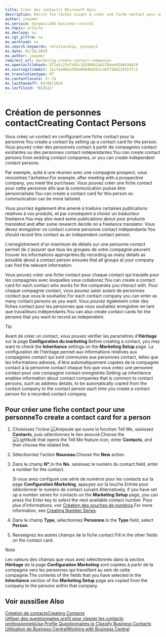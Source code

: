 ```yaml
---
title: Créer des contacts| Microsoft Docs
description: Décrit les tâches visant à créer une fiche contact pour une personne, par exemple, un prospect ou un fournisseur, afin de définir les relations et personnaliser la communication.
author: jswymer
ms.service: dynamics365-business-central
ms.topic: article
ms.devlang: na
ms.tgt_pltfrm: na
ms.workload: na
ms.search.keywords: relationship, prospect
ms.date: 02/26/2019
ms.author: jswymer
redirect_url: marketing-create-contact-companies
ms.openlocfilehash: 871e2c2fe75d5c14299651ab278aee9140430d19
ms.sourcegitcommit: 1bcfaa99ea302e6b84b8361ca02730b135557fc1
ms.translationtype: HT
ms.contentlocale: fr-CA
ms.lasthandoff: 03/08/2019
ms.locfileid: "813111"
---
```

# <a name="creating-contact-persons"></a><span data-ttu-id="c51da-103">Création de personnes contact</span><span class="sxs-lookup"><span data-stu-id="c51da-103">Creating Contact Persons</span></span>
<span data-ttu-id="c51da-104">Vous créez un contact en configurant une fiche contact pour la personne.</span><span class="sxs-lookup"><span data-stu-id="c51da-104">You create a contact by setting up a contact card for the person.</span></span> <span data-ttu-id="c51da-105">Vous pouvez créer des personnes contact à partir de compagnies contact existantes ou des personnes contact indépendantes.</span><span class="sxs-lookup"><span data-stu-id="c51da-105">You can create contact persons from existing contact companies, or you can create independent contact persons.</span></span>

<span data-ttu-id="c51da-106">Par exemple, suite à une réunion avec une compagnie prospect, vous rencontrez l'acheteur.</span><span class="sxs-lookup"><span data-stu-id="c51da-106">For example, after meeting with a prospective company, you meet the purchaser.</span></span> <span data-ttu-id="c51da-107">Vous pouvez créer une fiche contact pour cette personne afin que la communication puisse être personnalisée.</span><span class="sxs-lookup"><span data-stu-id="c51da-107">You can create a contact card for this person so communication can be more tailored.</span></span>

<span data-ttu-id="c51da-108">Vous pourriez également être amené à traduire certaines publications relatives à vos produits, et par conséquent à choisir un traducteur freelance.</span><span class="sxs-lookup"><span data-stu-id="c51da-108">You may also need some publications about your products translated and after some research decide on a freelance translator.</span></span> <span data-ttu-id="c51da-109">Vous devez enregistrer ce contact comme personne contact indépendante.</span><span class="sxs-lookup"><span data-stu-id="c51da-109">You should record this contact as an independent contact person.</span></span>

<span data-ttu-id="c51da-110">L'enregistrement d'un maximum de détails sur une personne contact permet de s'assurer que tous les groupes de votre compagnie peuvent trouver les informations appropriées.</span><span class="sxs-lookup"><span data-stu-id="c51da-110">By recording as many details as possible about a contact person ensures that all groups at your company can find the relevant information.</span></span>

<span data-ttu-id="c51da-111">Vous pouvez créer une fiche contact pour chaque contact qui travaille pour les compagnies avec lesquelles vous collaborez.</span><span class="sxs-lookup"><span data-stu-id="c51da-111">You can create a contact card for each contact who works for the companies you interact with.</span></span> <span data-ttu-id="c51da-112">Pour chaque compagnie contact, vous pouvez saisir autant de personnes contact que vous le souhaitez.</span><span class="sxs-lookup"><span data-stu-id="c51da-112">For each contact company you can enter as many contact persons as you want.</span></span> <span data-ttu-id="c51da-113">Vous pouvez également créer des fiches contact pour les personnes que vous souhaitez enregistrer en tant que travailleurs indépendants.</span><span class="sxs-lookup"><span data-stu-id="c51da-113">You can also create contact cards for the persons that you want to record as independent.</span></span>

> [!TIP]  
>   <span data-ttu-id="c51da-114">Avant de créer un contact, vous pouvez vérifier les paramètres d'**Héritage** sur la page **Configuration du marketing**.</span><span class="sxs-lookup"><span data-stu-id="c51da-114">Before creating a contact, you may want to check the **Inheritance** settings on the **Marketing Setup** page.</span></span> <span data-ttu-id="c51da-115">La configuration de l'héritage permet aux informations relatives aux compagnies contact qui sont communes aux personnes contact, telles que les informations adresse, d'être automatiquement copiées de la compagnie contact à la personne contact chaque fois que vous créez une personne contact pour une compagnie contact enregistrée.</span><span class="sxs-lookup"><span data-stu-id="c51da-115">Setting up inheritance enables information about contact companies that is common to contact persons, such as address details, to be automatically copied from the contact company to the contact person each time you create a contact person for a recorded contact company.</span></span>

## <a name="to-create-a-contact-card-for-a-person"></a><span data-ttu-id="c51da-116">Pour créer une fiche contact pour une personne</span><span class="sxs-lookup"><span data-stu-id="c51da-116">To create a contact card for a person</span></span>
1. <span data-ttu-id="c51da-117">Choisissez l'icône ![Ampoule qui ouvre la fonction Tell Me](media/ui-search/search_small.png "Dites-moi ce que vous voulez faire"), saisissez **Contacts**, puis sélectionnez le lien associé.</span><span class="sxs-lookup"><span data-stu-id="c51da-117">Choose the ![Lightbulb that opens the Tell Me feature](media/ui-search/search_small.png "Tell me what you want to do") icon, enter **Contacts**, and then choose the related link.</span></span>
2. <span data-ttu-id="c51da-118">Sélectionnez l'action **Nouveau**.</span><span class="sxs-lookup"><span data-stu-id="c51da-118">Choose the **New** action.</span></span>
3. <span data-ttu-id="c51da-119">Dans le champ **N°**,</span><span class="sxs-lookup"><span data-stu-id="c51da-119">In the **No.**</span></span> <span data-ttu-id="c51da-120">saisissez le numéro du contact.</span><span class="sxs-lookup"><span data-stu-id="c51da-120">field, enter a number for the contact.</span></span>

    <span data-ttu-id="c51da-121">Si vous avez configuré une série de numéros pour les contacts sur la page **Configuration Marketing**, appuyez sur la touche Entrée pour sélectionner le numéro de contact suivant.</span><span class="sxs-lookup"><span data-stu-id="c51da-121">Alternatively, if you have set up a number series for contacts on the **Marketing Setup** page, you can press the Enter key to select the next available contact number.</span></span> <span data-ttu-id="c51da-122">Pour plus d'informations, voir [Création des souches de numéros](ui-create-number-series.md).</span><span class="sxs-lookup"><span data-stu-id="c51da-122">For more information, see [Creating Number Series](ui-create-number-series.md).</span></span>
4. <span data-ttu-id="c51da-123">Dans le champ **Type**, sélectionnez **Personne**.</span><span class="sxs-lookup"><span data-stu-id="c51da-123">In the **Type** field, select **Person**.</span></span>
5. <span data-ttu-id="c51da-124">Renseignez les autres champs de la fiche contact.</span><span class="sxs-lookup"><span data-stu-id="c51da-124">Fill in the other fields on the contact card.</span></span>

> [!NOTE]  
>   <span data-ttu-id="c51da-125">Les valeurs des champs que vous avez sélectionnés dans la section **Héritage** de la page **Configuration Marketing** sont copiées à partir de la compagnie vers les personnes qui travaillent au sein de cette compagnie.</span><span class="sxs-lookup"><span data-stu-id="c51da-125">The contents of the fields that you have selected in the **Inheritance** section of the **Marketing Setup** page are copied from the company to the persons within that company.</span></span>

## <a name="see-also"></a><span data-ttu-id="c51da-126">Voir aussi</span><span class="sxs-lookup"><span data-stu-id="c51da-126">See Also</span></span>
[<span data-ttu-id="c51da-127">Création de contacts</span><span class="sxs-lookup"><span data-stu-id="c51da-127">Creating Contacts</span></span>](marketing-create-contact-companies.md)  
[<span data-ttu-id="c51da-128">Utiliser des questionnaires profil pour classer les contacts professionnels</span><span class="sxs-lookup"><span data-stu-id="c51da-128">Use Profile Questionnaires to Classify Business Contacts</span></span>](marketing-create-contact-profile-questionnaire.md)  
[<span data-ttu-id="c51da-129">Utilisation de Business Central</span><span class="sxs-lookup"><span data-stu-id="c51da-129">Working with Business Central</span></span>](ui-work-product.md)
